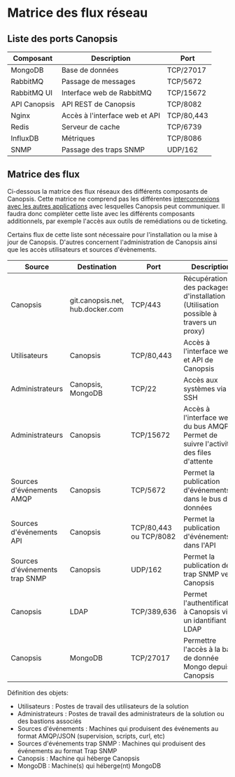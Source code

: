 # Matrice des flux réseau

## Liste des ports Canopsis

Composant     | Description                                 | Port                  |
--------------|---------------------------------------------|-----------------------|
MongoDB       | Base de données                             | TCP/27017             |
RabbitMQ      | Passage de messages                         | TCP/5672              |
RabbitMQ UI   | Interface web de RabbitMQ                   | TCP/15672             |
API Canopsis  | API REST de Canopsis                        | TCP/8082              |
Nginx         | Accès à l'interface web et API              | TCP/80,443            |
Redis         | Serveur de cache                            | TCP/6739              |
InfluxDB      | Métriques                                   | TCP/8086              |
SNMP          | Passage des traps SNMP                      | UDP/162               |

## Matrice des flux

Ci-dessous la matrice des flux réseaux des différents composants de Canopsis. Cette matrice ne comprend pas les différentes [interconnexions avec les autres applications](../../interconnexions/index.md) avec lesquelles Canopsis peut communiquer. Il faudra donc complèter cette liste avec les différents composants additionnels, par exemple l'accès aux outils de remédiations ou de ticketing.

Certains flux de cette liste sont nécessaire pour l'installation ou la mise à jour de Canopsis. D'autres concernent l'administration de Canopsis ainsi que les accès utilisateurs et sources d'évènements.

Source | Destination | Port | Description |
-------|-------------|------|-------------|
Canopsis | git.canopsis.net, hub.docker.com | TCP/443 | Récupération des packages d'installation (Utilisation possible à travers un proxy) |
Utilisateurs | Canopsis | TCP/80,443 | Accès à l'interface web et API de Canopsis |
Administrateurs | Canopsis, MongoDB | TCP/22 | Accès aux systèmes via SSH |
Administrateurs | Canopsis | TCP/15672 | Accès à l'interface web du bus AMQP. Permet de suivre l'activité des files d'attente |
Sources d'événements AMQP | Canopsis | TCP/5672 | Permet la publication d'événements dans le bus de données |
Sources d'événements API | Canopsis | TCP/80,443 ou TCP/8082 | Permet la publication d'événements dans l'API |
Sources d'événements trap SNMP | Canopsis | UDP/162 | Permet la publication de trap SNMP vers Canopsis |
Canopsis | LDAP | TCP/389,636 | Permet l'authentification à Canopsis via un idantifiant LDAP |
Canopsis | MongoDB | TCP/27017 | Permettre l'accès à la base de donnée Mongo depuis Canopsis |

Définition des objets:

 * Utilisateurs : Postes de travail des utilisateurs de la solution
 * Administrateurs : Postes de travail des administrateurs de la solution ou des bastions associés
 * Sources d'événements : Machines qui produisent des événements au format AMQP/JSON (supervision, scripts, curl, etc)
 * Sources d'événements trap SNMP : Machines qui produisent des événements au format Trap SNMP
 * Canopsis : Machine qui héberge Canopsis
 * MongoDB : Machine(s) qui héberge(nt) MongoDB

